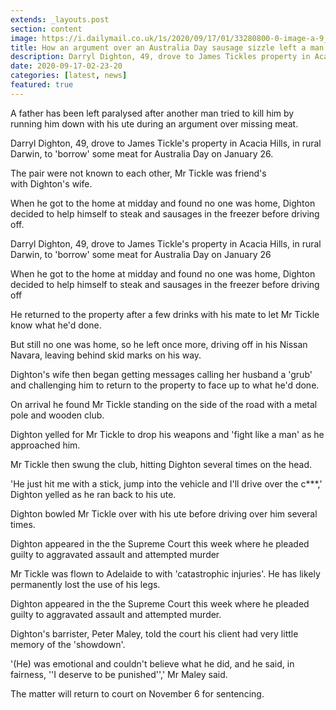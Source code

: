 ```yaml
---
extends: _layouts.post
section: content
image: https://i.dailymail.co.uk/1s/2020/09/17/01/33280800-0-image-a-9_1600303171098.jpg 
title: How an argument over an Australia Day sausage sizzle left a man paralysed 
description: Darryl Dighton, 49, drove to James Tickles property in Acacia Hills, in rural Darwin, to borrow some meat for Australia Day on January 26. 
date: 2020-09-17-02-23-20 
categories: [latest, news] 
featured: true 
--- 
```

A father has been left paralysed after another man tried to kill him by running him down with his ute during an argument over missing meat. 

Darryl Dighton, 49, drove to James Tickle's property in Acacia Hills, in rural Darwin, to 'borrow' some meat for Australia Day on January 26. 

The pair were not known to each other, Mr Tickle was friend's with Dighton's wife.

When he got to the home at midday and found no one was home, Dighton decided to help himself to steak and sausages in the freezer before driving off. 

Darryl Dighton, 49, drove to James Tickle's property in Acacia Hills, in rural Darwin, to 'borrow' some meat for Australia Day on January 26

When he got to the home at midday and found no one was home, Dighton decided to help himself to steak and sausages in the freezer before driving off

He returned to the property after a few drinks with his mate to let Mr Tickle know what he'd done. 

But still no one was home, so he left once more, driving off in his Nissan Navara, leaving behind skid marks on his way.

Dighton's wife then began getting messages calling her husband a 'grub' and challenging him to return to the property to face up to what he'd done. 

On arrival he found Mr Tickle standing on the side of the road with a metal pole and wooden club.

Dighton yelled for Mr Tickle to drop his weapons and 'fight like a man' as he approached him. 

Mr Tickle then swung the club, hitting Dighton several times on the head.

'He just hit me with a stick, jump into the vehicle and I'll drive over the c***,' Dighton yelled as he ran back to his ute.

Dighton bowled Mr Tickle over with his ute before driving over him several times. 

Dighton appeared in the the Supreme Court this week where he pleaded guilty to aggravated assault and attempted murder

Mr Tickle was flown to Adelaide to with 'catastrophic injuries'. He has likely permanently lost the use of his legs.

Dighton appeared in the the Supreme Court this week where he pleaded guilty to aggravated assault and attempted murder.

Dighton's barrister, Peter Maley, told the court his client had very little memory of the 'showdown'.

'(He) was emotional and couldn't believe what he did, and he said, in fairness, ''I deserve to be punished'',' Mr Maley said. 

The matter will return to court on November 6 for sentencing. 

